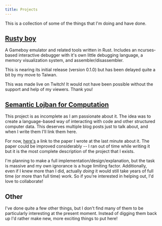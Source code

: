 ```yaml
---
title: Projects
---
```


This is a collection of some of the things that I'm doing and have done.


## [Rusty boy](https://github.com/MarkMcCaskey/rusty-boy)

A Gameboy emulator and related tools written in Rust.  Includes an
ncurses-based interactive debugger with it's own little debugging
language, a memory visualization system, and assembler/disassembler.

This is nearing its initial release (version 0.1.0) but has been
delayed quite a bit by my move to Taiwan.

This was made live on Twitch!  It would not have been possible without
the support and help of my viewers.  Thank you!


## [Semantic Lojban for Computation](https://github.com/MarkMcCaskey/lo-vegadri)

This project is as incomplete as I am passionate about it.  The idea
was to create a language-based way of interacting with code and other
structured computer data.  This deserves multiple blog posts just to
talk about, and when I write them I'll link them here.

For now,
[here's](https://drive.google.com/open?id=0B6-rxSGBUkqTVjQ5anB6R0tLY2s)
a link to the paper I wrote at the last minute about it.  The paper
could be improved considerably -- I ran out of time while writing it
but it is the most complete description of the project that I exists.

I'm planning to make a full implementation/design/explanation, but the
task is massive and my own ignorance is a huge limiting factor.
Additionally, even if I knew more than I did, actually _doing_ it
would still take years of full time (or more than full time) work.  So
if you're interested in helping out, I'd love to collaborate! 


## Other

I've done quite a few other things, but I don't find many of them to
be particularly interesting at the present moment.  Instead of digging
them back up I'd rather make new, more exciting things to put here!